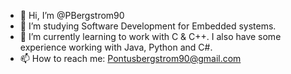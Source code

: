- 👋 Hi, I’m @PBergstrom90
- 👀 I’m studying Software Development for Embedded systems.
- 🌱 I’m currently learning to work with C & C++. I also have some experience working with Java, Python and C#.
- 📫 How to reach me: Pontusbergstrom90@gmail.com

<!---
PBergstrom90/PBergstrom90 is a ✨ special ✨ repository because its `README.md` (this file) appears on your GitHub profile.
You can click the Preview link to take a look at your changes.
--->
